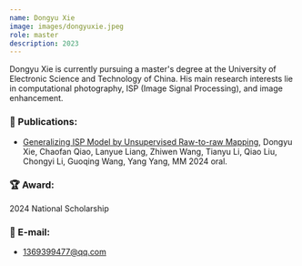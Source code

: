 ```yaml
---
name: Dongyu Xie
image: images/dongyuxie.jpeg
role: master
description: 2023
---
```


Dongyu Xie is currently pursuing a master's degree at the University of Electronic Science and Technology of China. His main research interests lie in computational photography, ISP (Image Signal Processing), and image enhancement.

### 📝 Publications:
- [Generalizing ISP Model by Unsupervised Raw-to-raw Mapping](https://dl.acm.org/doi/10.1145/3664647.3681666), Dongyu Xie, Chaofan Qiao, Lanyue Liang, Zhiwen Wang, Tianyu Li, Qiao Liu, Chongyi Li, Guoqing Wang, Yang Yang, MM 2024 oral.

### 🏆 Award:
2024 National Scholarship

### 📧 E-mail:
- 1369399477@qq.com
